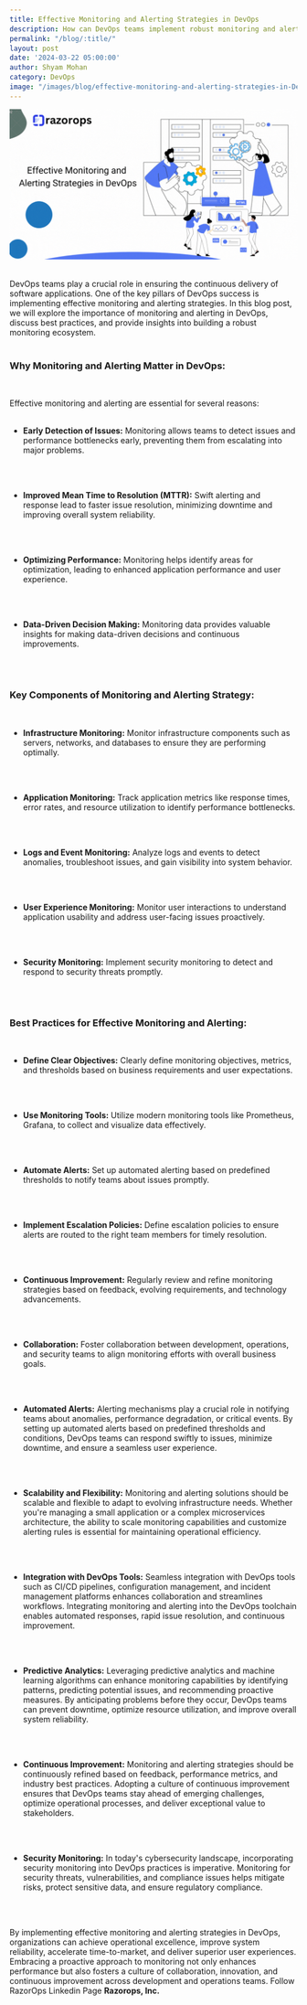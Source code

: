 ```yaml
---
title: Effective Monitoring and Alerting Strategies in DevOps
description: How can DevOps teams implement robust monitoring and alerting strategies to enhance system performance and response times effectively?
permalink: "/blog/:title/"
layout: post
date: '2024-03-22 05:00:00'
author: Shyam Mohan
category: DevOps
image: "/images/blog/effective-monitoring-and-alerting-strategies-in-DevOps.gif"
---
```


<img src="/images/blog/effective-monitoring-and-alerting-strategies-in-DevOps.gif" alt="effective-monitoring-and-alerting-strategies-in-DevOps" title="effective-monitoring-and-alerting-strategies-in-DevOps">
<br>
<br>



DevOps teams play a crucial role in ensuring the continuous delivery of software applications. One of the key pillars of DevOps success is implementing effective monitoring and alerting strategies. In this blog post, we will explore the importance of monitoring and alerting in DevOps, discuss best practices, and provide insights into building a robust monitoring ecosystem.
<br>
<br>

### **Why Monitoring and Alerting Matter in DevOps:**
<br>

Effective monitoring and alerting are essential for several reasons:
<br>
<br>

* **Early Detection of Issues:** Monitoring allows teams to detect issues and performance bottlenecks early, preventing them from escalating into major problems.
<br>
<br>

* **Improved Mean Time to Resolution (MTTR):** Swift alerting and response lead to faster issue resolution, minimizing downtime and improving overall system reliability.
<br>
<br>

* **Optimizing Performance:** Monitoring helps identify areas for optimization, leading to enhanced application performance and user experience.
<br>
<br>

* **Data-Driven Decision Making:** Monitoring data provides valuable insights for making data-driven decisions and continuous improvements.
<br>
<br>


### **Key Components of Monitoring and Alerting Strategy:**
<br>

* **Infrastructure Monitoring:** Monitor infrastructure components such as servers, networks, and databases to ensure they are performing optimally.
<br>
<br>

* **Application Monitoring:** Track application metrics like response times, error rates, and resource utilization to identify performance bottlenecks.
<br>
<br>

* **Logs and Event Monitoring:** Analyze logs and events to detect anomalies, troubleshoot issues, and gain visibility into system behavior.
<br>
<br>

* **User Experience Monitoring:** Monitor user interactions to understand application usability and address user-facing issues proactively.
<br>
<br>

* **Security Monitoring:** Implement security monitoring to detect and respond to security threats promptly.
<br>
<br>

### **Best Practices for Effective Monitoring and Alerting:**
<br>

* **Define Clear Objectives:** Clearly define monitoring objectives, metrics, and thresholds based on business requirements and user expectations.
<br>
<br>

* **Use Monitoring Tools:** Utilize modern monitoring tools like Prometheus, Grafana, to collect and visualize data effectively.
<br>
<br>

* **Automate Alerts:** Set up automated alerting based on predefined thresholds to notify teams about issues promptly.
<br>
<br>

* **Implement Escalation Policies:** Define escalation policies to ensure alerts are routed to the right team members for timely resolution.
<br>
<br>

* **Continuous Improvement:** Regularly review and refine monitoring strategies based on feedback, evolving requirements, and technology advancements.
<br>
<br>

* **Collaboration:** Foster collaboration between development, operations, and security teams to align monitoring efforts with overall business goals.
<br>
<br>

* **Automated Alerts:** Alerting mechanisms play a crucial role in notifying teams about anomalies, performance degradation, or critical events. By setting up automated alerts based on predefined thresholds and conditions, DevOps teams can respond swiftly to issues, minimize downtime, and ensure a seamless user experience.
<br>
<br>

* **Scalability and Flexibility:** Monitoring and alerting solutions should be scalable and flexible to adapt to evolving infrastructure needs. Whether you're managing a small application or a complex microservices architecture, the ability to scale monitoring capabilities and customize alerting rules is essential for maintaining operational efficiency.
<br>
<br>

* **Integration with DevOps Tools:** Seamless integration with DevOps tools such as CI/CD pipelines, configuration management, and incident management platforms enhances collaboration and streamlines workflows. Integrating monitoring and alerting into the DevOps toolchain enables automated responses, rapid issue resolution, and continuous improvement.
<br>
<br>

* **Predictive Analytics:** Leveraging predictive analytics and machine learning algorithms can enhance monitoring capabilities by identifying patterns, predicting potential issues, and recommending proactive measures. By anticipating problems before they occur, DevOps teams can prevent downtime, optimize resource utilization, and improve overall system reliability.
<br>
<br>

* **Continuous Improvement:** Monitoring and alerting strategies should be continuously refined based on feedback, performance metrics, and industry best practices. Adopting a culture of continuous improvement ensures that DevOps teams stay ahead of emerging challenges, optimize operational processes, and deliver exceptional value to stakeholders.
<br>
<br>

* **Security Monitoring:** In today's cybersecurity landscape, incorporating security monitoring into DevOps practices is imperative. Monitoring for security threats, vulnerabilities, and compliance issues helps mitigate risks, protect sensitive data, and ensure regulatory compliance.
<br>
<br>

By implementing effective monitoring and alerting strategies in DevOps, organizations can achieve operational excellence, improve system reliability, accelerate time-to-market, and deliver superior user experiences. Embracing a proactive approach to monitoring not only enhances performance but also fosters a culture of collaboration, innovation, and continuous improvement across development and operations teams. Follow RazorOps Linkedin Page <a href="https://www.linkedin.com/company/razorops/" target=_blank style="text-decoration: none"> <b>Razorops, Inc.</b></a>